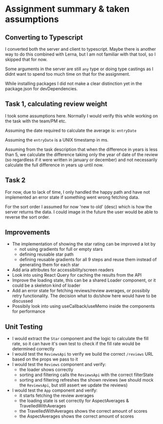 # Assignment summary & taken assumptions

## Converting to Typescript

I converted both the server and client to typescript. Maybe there is another way to do this combined with Lerna, but I am not familiar with that tool, so I skipped that for now.

Some arguments in the server are still `any` type or doing type castings as I didnt want to spend too much time on that for the assignment.

While installing packages I did not make a clear distinction yet in the package.json for devDependencies.

## Task 1, calculating review weight

I took some assumptions here. Normally I would verify this while working on the task with the team/PM etc.

Assuming the date required to calculate the average is: `entryDate`

Assuming the `entryDate` is a UNIX timestamp in ms.

Assuming from the task description that when the difference in years is less than 5, we calculate the difference taking only the year of date of the review (so regardless if it were written in january or december) and not necessarily calculate the full difference in years up until now.

## Task 2

For now, due to lack of time, I only handled the happy path and have not implemented an error state if something went wrong fetching data.

For the sort order I assumed for now 'new to old' (desc) which is how the server returns the data. I could image in the future the user would be able to reverse the sort order.

## Improvements

- The implementation of showing the star rating can be improved a lot by
  - not using gradients for full or empty stars
  - defining reusable star path
  - defining reusable gradients for all 9 steps and reuse them instead of generating them for each star
- Add aria attributes for accessibility/screen readers
- Look into using React Query for caching the results from the API
- Improve the loading state, this can be a shared Loader component, or it could be a skeleton kind of loader
- Add an error state for fetching reviews/review averages, or possibily retry functionality. The decision what to do/show here would have to be discussed
- Possibily look into using useCallback/useMemo inside the components for performance

## Unit Testing

- I would extract the `Star` component and the logic to calculate the fill rate, so it can have it's own test to check if the fill rate would be determined correctly
- I would test the `ReviewsApi` to verify we build the correct `/reviews` URL based on the props we pass to it
- I would test the `Reviews` component and verify:
  - the loader shows correctly
  - sorting and filtering calls the `ReviewsApi` with the correct filterState
  - sorting and filtering refreshes the shown reviews (we should mock the `ReviewsApi`, but still assert we update the reviews)
- I would test the `App` component and verify:
  - it starts fetching the review averages
  - the loading state is set correctly for AspectAverages & TravelledWithAverages
  - the TravelledWithAverages shows the correct amount of scores
  - the AspectAverages shows the correct amount of scores
